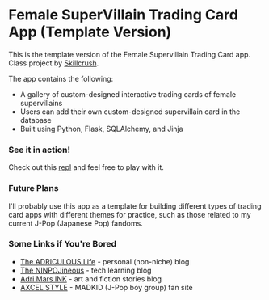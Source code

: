 # Female SuperVillain Trading Card App (Template Version)
This is the template version of the Female Supervillain Trading Card app. Class project by [Skillcrush](https://skillcrush.com).

The app contains the following:
- A gallery of custom-designed interactive trading cards of female supervillains
- Users can add their own custom-designed supervillain card in the database
- Built using Python, Flask, SQLAlchemy, and Jinja

### See it in action!
Check out this [repl](https://repl.it/@adriculous/Female-Supervillain-Trading-Card-template-version) and feel free to play with it.

### Future Plans
I'll probably use this app as a template for building different types of trading card apps with different themes for practice, such as those related to my current J-Pop (Japanese Pop) fandoms.

### Some Links if You're Bored
- [The ADRICULOUS Life](https://adriculous.life) - personal (non-niche) blog
- [The NINPOJineous](https://ninpojineous.ninja) - tech learning blog
- [Adri Mars INK](https://adrimars.ink) - art and fiction stories blog
- [AXCEL STYLE](https://axcel.style) - MADKID (J-Pop boy group) fan site
